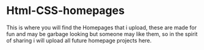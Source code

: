 Html-CSS-homepages
==================

This is where you will find the Homepages that i upload, these are made for fun and may be garbage looking but someone may like them, so in the spirit of sharing i will upload all future homepage projects here.

